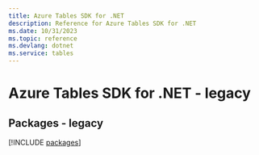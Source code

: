 ```yaml
---
title: Azure Tables SDK for .NET
description: Reference for Azure Tables SDK for .NET
ms.date: 10/31/2023
ms.topic: reference
ms.devlang: dotnet
ms.service: tables
---
```

# Azure Tables SDK for .NET - legacy
## Packages - legacy
[!INCLUDE [packages](tables-index.md)]